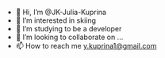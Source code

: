 - 👋 Hi, I’m @JK-Julia-Kuprina
- 👀 I’m interested in skiing
- 🌱 I’m studying to be a developer
- 💞️ I’m looking to collaborate on ...
- 📫 How to reach me y.kuprina1@gmail.com

<!---
JK-Julia-Kuprina/JK-Julia-Kuprina is a ✨ special ✨ repository because its `README.md` (this file) appears on your GitHub profile.
You can click the Preview link to take a look at your changes.
--->
